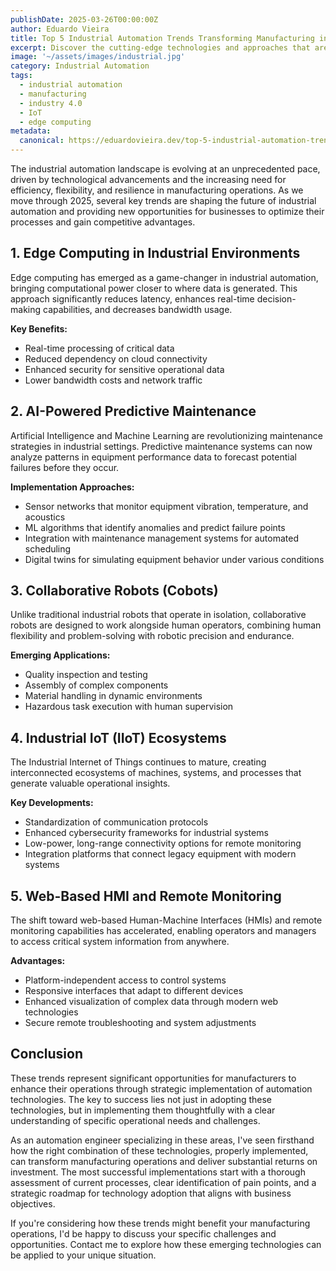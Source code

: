 ```yaml
---
publishDate: 2025-03-26T00:00:00Z
author: Eduardo Vieira
title: Top 5 Industrial Automation Trends Transforming Manufacturing in 2025
excerpt: Discover the cutting-edge technologies and approaches that are revolutionizing industrial automation and how they can benefit your manufacturing operations.
image: '~/assets/images/industrial.jpg'
category: Industrial Automation
tags:
  - industrial automation
  - manufacturing
  - industry 4.0
  - IoT
  - edge computing
metadata:
  canonical: https://eduardovieira.dev/top-5-industrial-automation-trends-in-2025
---
```


The industrial automation landscape is evolving at an unprecedented pace, driven by technological advancements and the increasing need for efficiency, flexibility, and resilience in manufacturing operations. As we move through 2025, several key trends are shaping the future of industrial automation and providing new opportunities for businesses to optimize their processes and gain competitive advantages.

## 1. Edge Computing in Industrial Environments

Edge computing has emerged as a game-changer in industrial automation, bringing computational power closer to where data is generated. This approach significantly reduces latency, enhances real-time decision-making capabilities, and decreases bandwidth usage.

**Key Benefits:**

- Real-time processing of critical data
- Reduced dependency on cloud connectivity
- Enhanced security for sensitive operational data
- Lower bandwidth costs and network traffic

## 2. AI-Powered Predictive Maintenance

Artificial Intelligence and Machine Learning are revolutionizing maintenance strategies in industrial settings. Predictive maintenance systems can now analyze patterns in equipment performance data to forecast potential failures before they occur.

**Implementation Approaches:**

- Sensor networks that monitor equipment vibration, temperature, and acoustics
- ML algorithms that identify anomalies and predict failure points
- Integration with maintenance management systems for automated scheduling
- Digital twins for simulating equipment behavior under various conditions
  
## 3. Collaborative Robots (Cobots)

Unlike traditional industrial robots that operate in isolation, collaborative robots are designed to work alongside human operators, combining human flexibility and problem-solving with robotic precision and endurance.

**Emerging Applications:**

- Quality inspection and testing
- Assembly of complex components
- Material handling in dynamic environments
- Hazardous task execution with human supervision

## 4. Industrial IoT (IIoT) Ecosystems

The Industrial Internet of Things continues to mature, creating interconnected ecosystems of machines, systems, and processes that generate valuable operational insights.

**Key Developments:**

- Standardization of communication protocols
- Enhanced cybersecurity frameworks for industrial systems
- Low-power, long-range connectivity options for remote monitoring
- Integration platforms that connect legacy equipment with modern systems

## 5. Web-Based HMI and Remote Monitoring

The shift toward web-based Human-Machine Interfaces (HMIs) and remote monitoring capabilities has accelerated, enabling operators and managers to access critical system information from anywhere.

**Advantages:**

- Platform-independent access to control systems
- Responsive interfaces that adapt to different devices
- Enhanced visualization of complex data through modern web technologies
- Secure remote troubleshooting and system adjustments

## Conclusion

These trends represent significant opportunities for manufacturers to enhance their operations through strategic implementation of automation technologies. The key to success lies not just in adopting these technologies, but in implementing them thoughtfully with a clear understanding of specific operational needs and challenges.

As an automation engineer specializing in these areas, I've seen firsthand how the right combination of these technologies, properly implemented, can transform manufacturing operations and deliver substantial returns on investment. The most successful implementations start with a thorough assessment of current processes, clear identification of pain points, and a strategic roadmap for technology adoption that aligns with business objectives.

If you're considering how these trends might benefit your manufacturing operations, I'd be happy to discuss your specific challenges and opportunities. Contact me to explore how these emerging technologies can be applied to your unique situation.
